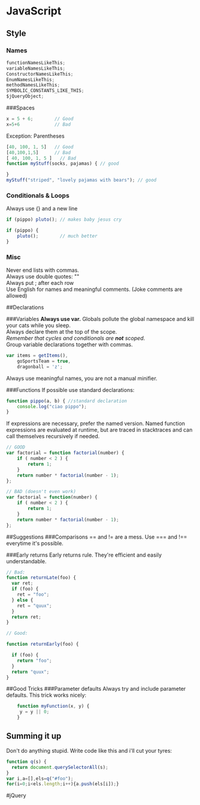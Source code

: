 # JavaScript
## Style
### Names
```javascript
functionNamesLikeThis;
variableNamesLikeThis;
ConstructorNamesLikeThis;
EnumNamesLikeThis;
methodNamesLikeThis;
SYMBOLIC_CONSTANTS_LIKE_THIS;
$jQueryObject;
```

###Spaces

```javascript
x = 5 + 6;        // Good
x=5+6             // Bad
```
Exception: Parentheses
```javascript
[40, 100, 1, 5]   // Good
[40,100,1,5]      // Bad
[ 40, 100, 1, 5 ]   // Bad
function myStuff(socks, pajamas) { // good

}
myStuff("striped", "lovely pajamas with bears"); // good
```

### Conditionals & Loops
Always use {} and a new line
```javascript
if (pippo) pluto(); // makes baby jesus cry

if (pippo) {
	pluto(); 		// much better
}
```
### Misc
Never end lists with commas.  
Always use double quotes: ""  
Always put ; after each row  
Use English for names and meaningful comments. (Joke comments are allowed)

##Declarations

###Variables
**Always use var.**
Globals pollute the global namespace and kill your cats while you sleep.  
Always declare them at the top of the scope.  
*Remember that cycles and conditionals are **not** scoped*.  
Group variable declarations together with commas.  
```javascript
var items = getItems(),
    goSportsTeam = true,
    dragonball = 'z';
```
Always use meaningful names, you are not a manual minifier.

###Functions
If possible use standard declarations:
```javascript
function pippo(a, b) { //standard declaration
	console.log("ciao pippo");
}
```
If expressions are necessary, prefer the named version. Named function expressions are evaluated at runtime, but are traced in stacktraces and can call themselves recursively if needed.
```javascript
// GOOD
var factorial = function factorial(number) {
	if ( number < 2 ) {
		return 1;
	}
	return number * factorial(number - 1);
};

// BAD (doesn't even work)
var factorial = function(number) {
	if ( number < 2 ) {
    	return 1;
	}
	return number * factorial(number - 1);
}; 
```

##Suggestions
###Comparisons
== and != are a mess. Use === and !== everytime it's possible.

###Early returns
Early returns rule. They're efficient and easily understandable.

```javascript
// Bad:
function returnLate(foo) {
  var ret;
  if (foo) {
    ret = "foo";
  } else {
    ret = "quux";
  }
  return ret;
}

// Good:

function returnEarly(foo) {

  if (foo) {
    return "foo";
  }
  return "quux";
}
```
 
##Good Tricks
###Parameter defaults
Always try and include parameter defaults.
This trick works nicely:
```javascript
	function myFunction(x, y) {
   	 y = y || 0;
	}
```
	


## Summing it up
Don't do anything stupid.
Write code like this and i'll cut your tyres:
```javascript
function q(s) {
  return document.querySelectorAll(s);
}
var i,a=[],els=q("#foo");
for(i=0;i<els.length;i++){a.push(els[i]);}
```

#jQuery
